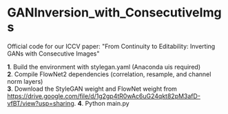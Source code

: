 # GANInversion_with_ConsecutiveImgs
Official code for our ICCV paper: "From Continuity to Editability: Inverting GANs with Consecutive Images"

**1**. Build the environment with stylegan.yaml (Anaconda uis required) \
**2**. Compile FlowNet2 dependencies (correlation, resample, and channel norm layers) \
**3**. Download the StyleGAN weight and FlowNet weight from https://drive.google.com/file/d/1g2gp4tR0wAc6uG24qkt82pM3afD-vfBT/view?usp=sharing.
**4**. Python main.py
